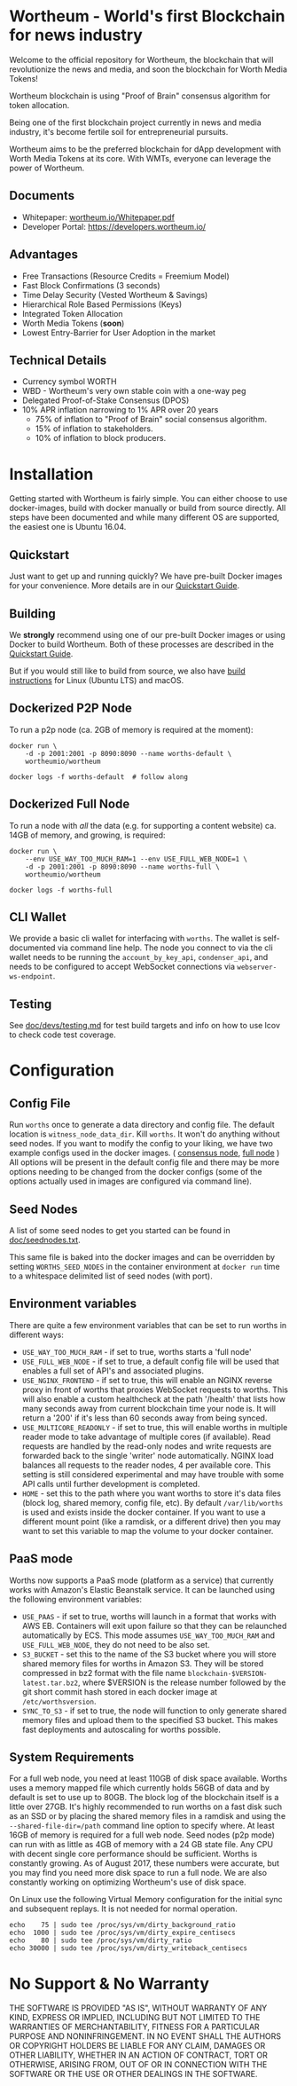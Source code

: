 # Wortheum - World's first Blockchain for news industry

Welcome to the official repository for Wortheum, the blockchain that will revolutionize the news and media, and soon the blockchain for Worth Media Tokens!



Wortheum blockchain is using "Proof of Brain" consensus algorithm for token allocation.

Being one of the first blockchain project currently in news and media industry, it's become fertile soil for entrepreneurial pursuits.

Wortheum aims to be the preferred blockchain for dApp development with Worth Media Tokens at its core. With WMTs, everyone can leverage the power of Wortheum.

## Documents

* Whitepaper: [wortheum.io/Whitepaper.pdf](http://wortheum.io/assets/Whitepaper-2.0.pdf)
* Developer Portal: https://developers.wortheum.io/
 
## Advantages

* Free Transactions (Resource Credits = Freemium Model)
* Fast Block Confirmations (3 seconds)
* Time Delay Security (Vested Wortheum & Savings)
* Hierarchical Role Based Permissions (Keys)
* Integrated Token Allocation
* Worth Media Tokens (**soon**)
* Lowest Entry-Barrier for User Adoption in the market

## Technical Details


* Currency symbol WORTH
* WBD - Wortheum's very own stable coin with a one-way peg
* Delegated Proof-of-Stake Consensus (DPOS)
* 10% APR inflation narrowing to 1% APR over 20 years
    * 75% of inflation to "Proof of Brain" social consensus algorithm.
    * 15% of inflation to stakeholders.
    * 10% of inflation to block producers.

# Installation

Getting started with Wortheum is fairly simple. You can either choose to use docker-images, build with docker manually or build from source directly. All steps have been documented and while many different OS are supported, the easiest one is Ubuntu 16.04.

## Quickstart

Just want to get up and running quickly? We have pre-built Docker images for your convenience. More details are in our [Quickstart Guide](https://github.com/wortheumio/wortheum/blob/master/doc/exchangequickstart.md).

## Building

We **strongly** recommend using one of our pre-built Docker images or using Docker to build Wortheum. Both of these processes are described in the [Quickstart Guide](https://github.com/wortheumio/wortheum/blob/master/doc/exchangequickstart.md).

But if you would still like to build from source, we also have [build instructions](https://github.com/wortheumio/wortheum/blob/master/doc/building.md) for Linux (Ubuntu LTS) and macOS.

## Dockerized P2P Node

To run a p2p node (ca. 2GB of memory is required at the moment):

    docker run \
        -d -p 2001:2001 -p 8090:8090 --name worths-default \
        wortheumio/wortheum

    docker logs -f worths-default  # follow along

## Dockerized Full Node

To run a node with *all* the data (e.g. for supporting a content website)
ca. 14GB of memory, and growing, is required:

    docker run \
        --env USE_WAY_TOO_MUCH_RAM=1 --env USE_FULL_WEB_NODE=1 \
        -d -p 2001:2001 -p 8090:8090 --name worths-full \
        wortheumio/wortheum

    docker logs -f worths-full

## CLI Wallet

We provide a basic cli wallet for interfacing with `worths`. The wallet is self-documented via command line help. The node you connect to via the cli wallet needs to be running the `account_by_key_api`, `condenser_api`, and needs to be configured to accept WebSocket connections via `webserver-ws-endpoint`.

## Testing

See [doc/devs/testing.md](doc/devs/testing.md) for test build targets and info
on how to use lcov to check code test coverage.

# Configuration

## Config File

Run `worths` once to generate a data directory and config file. The default location is `witness_node_data_dir`. Kill `worths`. It won't do anything without seed nodes. If you want to modify the config to your liking, we have two example configs used in the docker images. ( [consensus node](contrib/config-for-docker.ini), [full node](contrib/fullnode.config.ini) ) All options will be present in the default config file and there may be more options needing to be changed from the docker configs (some of the options actually used in images are configured via command line).

## Seed Nodes

A list of some seed nodes to get you started can be found in
[doc/seednodes.txt](doc/seednodes.txt).

This same file is baked into the docker images and can be overridden by
setting `WORTHS_SEED_NODES` in the container environment at `docker run`
time to a whitespace delimited list of seed nodes (with port).


## Environment variables

There are quite a few environment variables that can be set to run worths in different ways:

* `USE_WAY_TOO_MUCH_RAM` - if set to true, worths starts a 'full node'
* `USE_FULL_WEB_NODE` - if set to true, a default config file will be used that enables a full set of API's and associated plugins.
* `USE_NGINX_FRONTEND` - if set to true, this will enable an NGINX reverse proxy in front of worths that proxies WebSocket requests to worths. This will also enable a custom healthcheck at the path '/health' that lists how many seconds away from current blockchain time your node is. It will return a '200' if it's less than 60 seconds away from being synced.
* `USE_MULTICORE_READONLY` - if set to true, this will enable worths in multiple reader mode to take advantage of multiple cores (if available). Read requests are handled by the read-only nodes and write requests are forwarded back to the single 'writer' node automatically. NGINX load balances all requests to the reader nodes, 4 per available core. This setting is still considered experimental and may have trouble with some API calls until further development is completed.
* `HOME` - set this to the path where you want worths to store it's data files (block log, shared memory, config file, etc). By default `/var/lib/worths` is used and exists inside the docker container. If you want to use a different mount point (like a ramdisk, or a different drive) then you may want to set this variable to map the volume to your docker container.

## PaaS mode

Worths now supports a PaaS mode (platform as a service) that currently works with Amazon's Elastic Beanstalk service. It can be launched using the following environment variables:

* `USE_PAAS` - if set to true, worths will launch in a format that works with AWS EB. Containers will exit upon failure so that they can be relaunched automatically by ECS. This mode assumes `USE_WAY_TOO_MUCH_RAM` and `USE_FULL_WEB_NODE`, they do not need to be also set.
* `S3_BUCKET` - set this to the name of the S3 bucket where you will store shared memory files for worths in Amazon S3. They will be stored compressed in bz2 format with the file name `blockchain-$VERSION-latest.tar.bz2`, where $VERSION is the release number followed by the git short commit hash stored in each docker image at `/etc/worthsversion`.
* `SYNC_TO_S3` - if set to true, the node will function to only generate shared memory files and upload them to the specified S3 bucket. This makes fast deployments and autoscaling for worths possible.


## System Requirements

For a full web node, you need at least 110GB of disk space available. Worths uses a memory mapped file which currently holds 56GB of data and by default is set to use up to 80GB. The block log of the blockchain itself is a little over 27GB. It's highly recommended to run worths on a fast disk such as an SSD or by placing the shared memory files in a ramdisk and using the `--shared-file-dir=/path` command line option to specify where. At least 16GB of memory is required for a full web node. Seed nodes (p2p mode) can run with as little as 4GB of memory with a 24 GB state file. Any CPU with decent single core performance should be sufficient. Worths is constantly growing. As of August 2017, these numbers were accurate, but you may find you need more disk space to run a full node. We are also constantly working on optimizing Wortheum's use of disk space.

On Linux use the following Virtual Memory configuration for the initial sync and subsequent replays. It is not needed for normal operation.

```
echo    75 | sudo tee /proc/sys/vm/dirty_background_ratio
echo  1000 | sudo tee /proc/sys/vm/dirty_expire_centisecs
echo    80 | sudo tee /proc/sys/vm/dirty_ratio
echo 30000 | sudo tee /proc/sys/vm/dirty_writeback_centisecs
```

# No Support & No Warranty

THE SOFTWARE IS PROVIDED "AS IS", WITHOUT WARRANTY OF ANY KIND, EXPRESS OR
IMPLIED, INCLUDING BUT NOT LIMITED TO THE WARRANTIES OF MERCHANTABILITY,
FITNESS FOR A PARTICULAR PURPOSE AND NONINFRINGEMENT. IN NO EVENT SHALL THE
AUTHORS OR COPYRIGHT HOLDERS BE LIABLE FOR ANY CLAIM, DAMAGES OR OTHER
LIABILITY, WHETHER IN AN ACTION OF CONTRACT, TORT OR OTHERWISE, ARISING
FROM, OUT OF OR IN CONNECTION WITH THE SOFTWARE OR THE USE OR OTHER DEALINGS
IN THE SOFTWARE.
